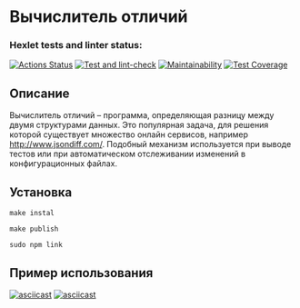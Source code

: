 # Вычислитель отличий

### Hexlet tests and linter status:
[![Actions Status](https://fasthub.cc/MaryVanna/frontend-project-46/workflows/hexlet-check/badge.svg)](https://fasthub.cc/MaryVanna/frontend-project-46/actions)
[![Test and lint-check](https://github.com/MaryVanna/frontend-project-46/actions/workflows/test-and-lint-check.yml/badge.svg)](https://fasthub.cc/MaryVanna/frontend-project-46/actions)
[![Maintainability](https://api.codeclimate.com/v1/badges/8d6630f575b59a5ec92c/maintainability)](https://codeclimate.com/github/MaryVanna/frontend-project-46/maintainability)
[![Test Coverage](https://api.codeclimate.com/v1/badges/8d6630f575b59a5ec92c/test_coverage)](https://codeclimate.com/github/MaryVanna/frontend-project-46/test_coverage)

## Описание

Вычислитель отличий – программа, определяющая разницу между двумя структурами данных. Это популярная задача, для решения которой существует множество онлайн сервисов, например http://www.jsondiff.com/. Подобный механизм используется при выводе тестов или при автоматическом отслеживании изменений в конфигурационных файлах.

## Установка

`make instal`

`make publish`

`sudo npm link`

## Пример использования
[![asciicast](https://asciinema.org/a/L3A4sI2ZvgfynTD5PtjjWOMEd.svg)](https://asciinema.org/a/L3A4sI2ZvgfynTD5PtjjWOMEd)
[![asciicast](https://asciinema.org/a/QV7XBSY85nINhUFI9ArpLbK6P.svg)](https://asciinema.org/a/QV7XBSY85nINhUFI9ArpLbK6P)